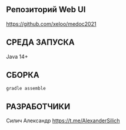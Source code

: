 
Репозиторий Web UI
--
https://github.com/xeloo/medoc2021


СРЕДА ЗАПУСКА
--
Java 14+


СБОРКА
--
~~~
gradle assemble
~~~


РАЗРАБОТЧИКИ
--
Силич Александр https://t.me/AlexanderSilich



